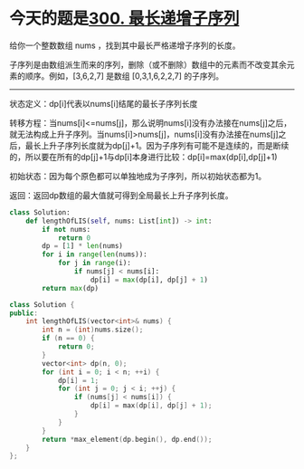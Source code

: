 # 今天的题是[300. 最长递增子序列](https://leetcode-cn.com/problems/longest-increasing-subsequence/)

给你一个整数数组 nums ，找到其中最长严格递增子序列的长度。

子序列是由数组派生而来的序列，删除（或不删除）数组中的元素而不改变其余元素的顺序。例如，[3,6,2,7] 是数组 [0,3,1,6,2,2,7] 的子序列。

---

状态定义：dp[i]代表以nums[i]结尾的最长子序列长度

转移方程：当nums[i]<=nums[j]，那么说明nums[i]没有办法接在nums[j]之后，就无法构成上升子序列。当nums[i]>nums[j]，nums[i]没有办法接在nums[j]之后，最长上升子序列长度就为dp[j]+1。因为子序列有可能不是连续的，而是断续的，所以要在所有的dp[j]+1与dp[i]本身进行比较：dp[i]=max(dp[i],dp[j]+1)

初始状态：因为每个原色都可以单独地成为子序列，所以初始状态都为1。

返回：返回dp数组的最大值就可得到全局最长上升子序列长度。

```python
class Solution:
    def lengthOfLIS(self, nums: List[int]) -> int:
        if not nums:
            return 0
        dp = [1] * len(nums)
        for i in range(len(nums)):
            for j in range(i):
                if nums[j] < nums[i]:
                    dp[i] = max(dp[i], dp[j] + 1)
        return max(dp)
```

```cpp
class Solution {
public:
    int lengthOfLIS(vector<int>& nums) {
        int n = (int)nums.size();
        if (n == 0) {
            return 0;
        }
        vector<int> dp(n, 0);
        for (int i = 0; i < n; ++i) {
            dp[i] = 1;
            for (int j = 0; j < i; ++j) {
                if (nums[j] < nums[i]) {
                    dp[i] = max(dp[i], dp[j] + 1);
                }
            }
        }
        return *max_element(dp.begin(), dp.end());
    }
};
```

